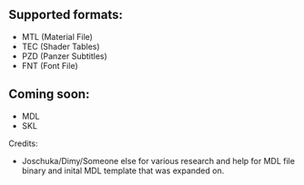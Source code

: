 ## Supported formats:
- MTL (Material File)
- TEC (Shader Tables)
- PZD (Panzer Subtitles)
- FNT (Font File)

## Coming soon:
- MDL
- SKL

Credits:
- Joschuka/Dimy/Someone else for various research and help for MDL file binary and inital MDL template that was expanded on.
